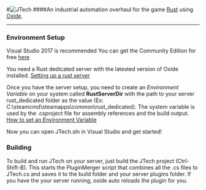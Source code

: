 #![JTech](https://i.imgur.com/4vq4FiS.png)
####An industrial automation overhaul for the game [Rust](https://playrust.com) using [Oxide](https://github.com/OxideMod/Oxide).

---

### Environment Setup
Visual Studio 2017 is recommended
You can get the Community Edition for free [here](https://www.visualstudio.com/downloads/)

You need a Rust dedicated server with the latested version of Oxide installed.
[Setting up a rust server](http://oxidemod.org/threads/setting-up-a-rust-server-with-windows.5743/)

Once you have the server setup, you need to create an *_Environment Variable_* on your system called **RustServerDir** with the path to your server rust_dedicated folder as the value (Ex: C:\steamcmd\steamapps\common\rust_dedicated).  The system variable is used by the .csproject file for assembly references and the build output.
[How to set an Environment Variable](https://superuser.com/a/284351)

Now you can open JTech.sln in Visual Studio and get started!

### Building

To build and run JTech on your server, just build the JTech project (Ctrl-Shift-B).  This starts the PluginMerger script that combines all the .cs files to JTech.cs and saves it to the build folder and your server plugins folder.  If you have the your server running, oxide auto reloads the plugin for you.